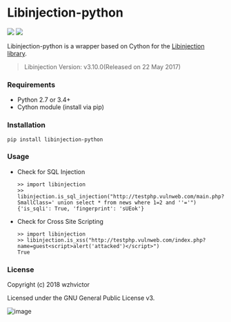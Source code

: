 # Libinjection-python

![](https://img.shields.io/badge/license-GPLv3-red.svg)
![](https://img.shields.io/badge/python-2.7%20%7C%203.4%2B-blue.svg)

Libinjection-python is a wrapper based on Cython for the [Libinjection library](https://github.com/client9/libinjection).

> Libinjection Version: v3.10.0(Released on 22 May 2017)

### Requirements
- Python 2.7 or 3.4+
- Cython module (install via pip)

### Installation
```
pip install libinjection-python
```

### Usage
- Check for SQL Injection
  ```
  >> import libinjection
  >> libinjection.is_sql_injection("http://testphp.vulnweb.com/main.php?SmallClass=' union select * from news where 1=2 and ''='")
  {'is_sqli': True, 'fingerprint': 'sUEok'}
  ```

- Check for Cross Site Scripting
  ```
  >> import libinjection
  >> libinjection.is_xss("http://testphp.vulnweb.com/index.php?name=guest<script>alert('attacked')</script>")
  True
  ```

### License
Copyright (c) 2018 wzhvictor

Licensed under the GNU General Public License v3.

![image](https://www.gnu.org/graphics/gplv3-127x51.png)